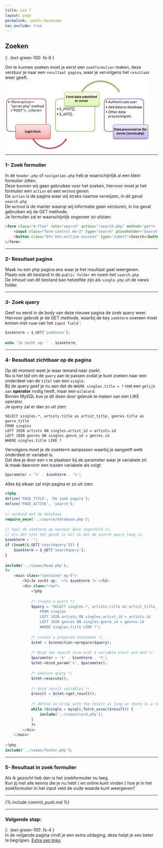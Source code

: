 ```yaml
---
title: Les 7
layout: page
permalink: :path/:basename
nav_exclude: true
---
```


## Zoeken
{: .text-green-100 .fs-6 }

Om te kunnen zoeken moet je eerst een `zoekformulier` maken, deze verstuur je naar een `resultaat pagina`, waar je vervolgens het `resultaat` weer geeft.  
![php_forms.webp](images/php_forms.webp)

---
### 1- Zoek formulier
In de `header.php` of `navigation.php` heb je waarschijnlijk al een klein formulier zitten.  
Deze kunnen wij gaan gebruiken voor het zoeken, hiervoor moet je het formulier een `action` en een `method` geven.  
De `action` is de pagina waar wij straks naartoe verwijzen, in dit geval `search.php`  
De `method` is de manier waarop wij informatie gaan versturen, in ins geval gebruiken wij de GET methode.  
Je formulier zal er waarschijnlijk ongeveer zo uitzien: 
```html
<form class="d-flex" role="search" action="/search.php" method="get">
    <input class="form-control me-2" type="search" placeholder="Search" aria-label="Search" name="searchquery">
    <button class="btn btn-outline-success" type="submit">Search</button>
</form>
```

---
### 2- Resultaat pagina
Maak nu een php pagina ana waar je het resultaat gaat weergeven.  
Plaats ook dit bestand in de `public folder` en noem het `search.php`  
De inhoud van dit bestand kan hetzelfde zijn als `single.php` uit de views folder.

---
### 3- Zoek query
Geef nu eerst in de body van deze nieuwe pagina de zoek query weer.  
Hiervoor gebruik je de GET methode, waarbij de key `zoekterm` overeen moet komen met `naam` van het `input field` :  
```php
$zoekterm = $_GET['zoekterm'];

echo 'Je zocht op: ' . $zoekterm;
```

---
### 4- Resultaat zichtbaar op de pagina
Op dit moment weet je waar iemand naar zoekt.  
Nu is het tijd om de `query` aan te passen zodat je kunt zoeken naar een onderdeel van de `titel` van een `single`.  
Bij de query geef je nu aan dat de `WHERE singles.title = ?` niet een `gelijk aan` **operator** nodig heeft, maar een `wildcard`.  
Binnen MySQL kun je dit doen door gebruik te maken van een LIKE operator.  
Je query zal er dan zo uit zien:  
```mysql
SELECT singles.*, artists.title as artist_title, genres.title as genre_title
FROM singles
LEFT JOIN artists ON singles.artist_id = artists.id
LEFT JOIN genres ON singles.genre_id = genres.id
WHERE singles.title LIKE ?
```
Vervolgens moet je de zoekterm aanpassen waarbij je aangeeft welk onderdeel er variabel is.  
Dat doe je door een `%` te plaatsen bij de parameter waar je variabele zit.  
Ik maak daarvoor een tussen variabele als volgt:
```php
$parameter = '%' . $zoekterm . '%';
```
Alles bij elkaar zal mijn pagina er zo uit zien:
```php
<?php
define('PAGE_TITLE', 'De zoek pagina');
define('PAGE_ACTIVE', 'search');

// verbind met de database
require_once('../source/database.php');

// haal de zoekterm op wanneer deze ingesteld is,
// als dat niet het geval is wil ik dat de search query leeg is
$zoekterm = '';
if (isset($_GET['searchquery'])) {
    $zoekterm = $_GET['searchquery'];
}

include('../views/head.php');
?>
    <main class="container my-5">
        <h2>Je zocht op: `<?= $zoekterm ?>`</h2>
        <div class="row">
            <?php

            /* create a query */
            $query = 'SELECT singles.*, artists.title as artist_title, genres.title as genre_title
                FROM singles
                LEFT JOIN artists ON singles.artist_id = artists.id
                LEFT JOIN genres ON singles.genre_id = genres.id
                WHERE singles.title LIKE ?';

            /* create a prepared statement */
            $stmt = $connection->prepare($query);

            /* Bind the search term with a variable start and end */
            $parameter = '%' . $zoekterm . '%';
            $stmt->bind_param('s', $parameter);

            /* execute query */
            $stmt->execute();

            /* bind result variables */
            $result = $stmt->get_result();

            /* define an array with the result as long as there is a result */
            while ($single = mysqli_fetch_assoc($result)) {
                include('../views/card.php');
            }
            ?>
        </div>
    </main>

<?php
include('../views/footer.php');
```

---
### 5- Resultaat in zoek formulier
Als ik gezocht heb dan is het zoekformulier nu leeg.  
Kun jij met alle kennis die je nu hebt ( en online kunt vinden ) hoe je in het zoekformulier in het input veld de oude waarde kunt weergeven?  


---

{% include commit_push.md %}


---
### Volgende stap:
{: .text-green-100 .fs-4 }  
In de volgende pagina vindt je een extra uitdaging, deze helpt je seo beter te begrijpen.
[Extra seo links](extraseo)


